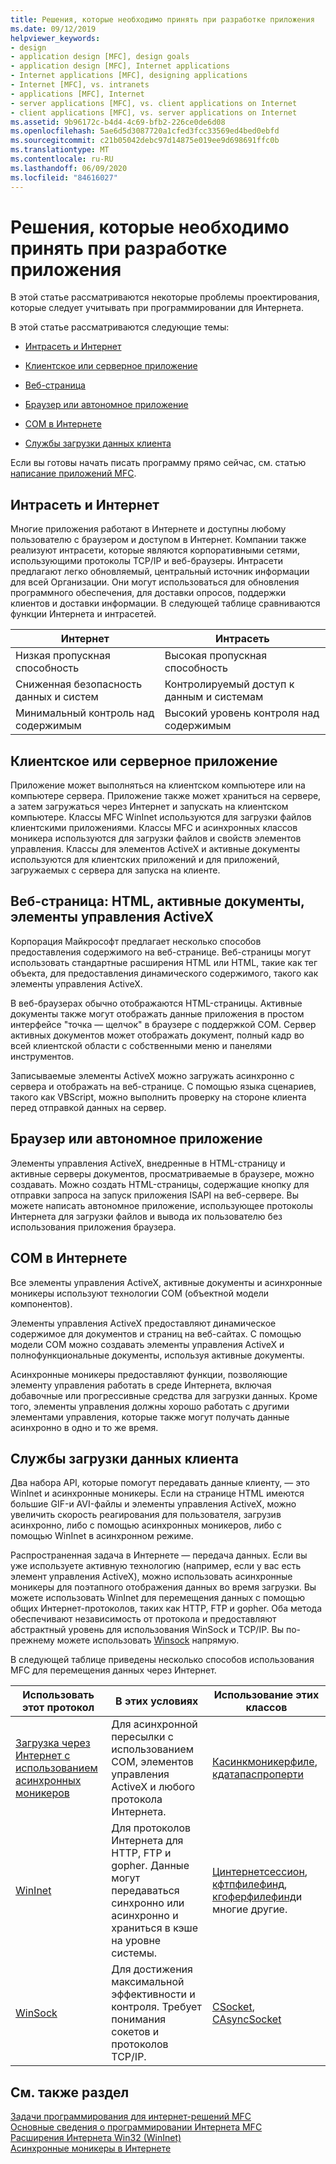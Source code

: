 ```yaml
---
title: Решения, которые необходимо принять при разработке приложения
ms.date: 09/12/2019
helpviewer_keywords:
- design
- application design [MFC], design goals
- application design [MFC], Internet applications
- Internet applications [MFC], designing applications
- Internet [MFC], vs. intranets
- applications [MFC], Internet
- server applications [MFC], vs. client applications on Internet
- client applications [MFC], vs. server applications on Internet
ms.assetid: 9b96172c-b4d4-4c69-bfb2-226ce0de6d08
ms.openlocfilehash: 5ae6d5d3087720a1cfed3fcc33569ed4bed0ebfd
ms.sourcegitcommit: c21b05042debc97d14875e019ee9d698691ffc0b
ms.translationtype: MT
ms.contentlocale: ru-RU
ms.lasthandoff: 06/09/2020
ms.locfileid: "84616027"
---
```

# <a name="application-design-choices"></a>Решения, которые необходимо принять при разработке приложения

В этой статье рассматриваются некоторые проблемы проектирования, которые следует учитывать при программировании для Интернета.

В этой статье рассматриваются следующие темы:

- [Интрасеть и Интернет](#_core_intranet_versus_internet)

- [Клиентское или серверное приложение](#_core_client_or_server_application)

- [Веб-страница](#_core_the_web_page)

- [Браузер или автономное приложение](#_core_browser_or_standalone)

- [COM в Интернете](#_core_com_on_the_internet)

- [Службы загрузки данных клиента](#_core_client_data_download_services)

Если вы готовы начать писать программу прямо сейчас, см. статью [написание приложений MFC](writing-mfc-applications.md).

## <a name="intranet-versus-internet"></a><a name="_core_intranet_versus_internet"></a>Интрасеть и Интернет

Многие приложения работают в Интернете и доступны любому пользователю с браузером и доступом в Интернет. Компании также реализуют интрасети, которые являются корпоративными сетями, использующими протоколы TCP/IP и веб-браузеры. Интрасети предлагают легко обновляемый, центральный источник информации для всей Организации. Они могут использоваться для обновления программного обеспечения, для доставки опросов, поддержки клиентов и доставки информации. В следующей таблице сравниваются функции Интернета и интрасетей.

|Интернет|Интрасеть|
|--------------|--------------|
|Низкая пропускная способность|Высокая пропускная способность|
|Сниженная безопасность данных и систем|Контролируемый доступ к данным и системам|
|Минимальный контроль над содержимым|Высокий уровень контроля над содержимым|

## <a name="client-or-server-application"></a><a name="_core_client_or_server_application"></a>Клиентское или серверное приложение

Приложение может выполняться на клиентском компьютере или на компьютере сервера. Приложение также может храниться на сервере, а затем загружаться через Интернет и запускать на клиентском компьютере. Классы MFC WinInet используются для загрузки файлов клиентскими приложениями. Классы MFC и асинхронных классов моникера используются для загрузки файлов и свойств элементов управления. Классы для элементов ActiveX и активные документы используются для клиентских приложений и для приложений, загружаемых с сервера для запуска на клиенте.

## <a name="the-web-page-html-active-documents-activex-controls"></a><a name="_core_the_web_page"></a>Веб-страница: HTML, активные документы, элементы управления ActiveX

Корпорация Майкрософт предлагает несколько способов предоставления содержимого на веб-странице. Веб-страницы могут использовать стандартные расширения HTML или HTML, такие как тег объекта, для предоставления динамического содержимого, такого как элементы управления ActiveX.

В веб-браузерах обычно отображаются HTML-страницы. Активные документы также могут отображать данные приложения в простом интерфейсе "точка — щелчок" в браузере с поддержкой COM. Сервер активных документов может отображать документ, полный кадр во всей клиентской области с собственными меню и панелями инструментов.

Записываемые элементы ActiveX можно загружать асинхронно с сервера и отображать на веб-странице. С помощью языка сценариев, такого как VBScript, можно выполнить проверку на стороне клиента перед отправкой данных на сервер.

## <a name="browser-or-stand-alone-application"></a><a name="_core_browser_or_standalone"></a>Браузер или автономное приложение

Элементы управления ActiveX, внедренные в HTML-страницу и активные серверы документов, просматриваемые в браузере, можно создавать. Можно создать HTML-страницы, содержащие кнопку для отправки запроса на запуск приложения ISAPI на веб-сервере. Вы можете написать автономное приложение, использующее протоколы Интернета для загрузки файлов и вывода их пользователю без использования приложения браузера.

## <a name="com-on-the-internet"></a><a name="_core_com_on_the_internet"></a>COM в Интернете

Все элементы управления ActiveX, активные документы и асинхронные моникеры используют технологии COM (объектной модели компонентов).

Элементы управления ActiveX предоставляют динамическое содержимое для документов и страниц на веб-сайтах. С помощью модели COM можно создавать элементы управления ActiveX и полнофункциональные документы, используя активные документы.

Асинхронные моникеры предоставляют функции, позволяющие элементу управления работать в среде Интернета, включая добавочные или прогрессивные средства для загрузки данных. Кроме того, элементы управления должны хорошо работать с другими элементами управления, которые также могут получать данные асинхронно в одно и то же время.

## <a name="client-data-download-services"></a><a name="_core_client_data_download_services"></a>Службы загрузки данных клиента

Два набора API, которые помогут передавать данные клиенту, — это WinInet и асинхронные моникеры. Если на странице HTML имеются большие GIF-и AVI-файлы и элементы управления ActiveX, можно увеличить скорость реагирования для пользователя, загрузив асинхронно, либо с помощью асинхронных моникеров, либо с помощью WinInet в асинхронном режиме.

Распространенная задача в Интернете — передача данных. Если вы уже используете активную технологию (например, если у вас есть элемент управления ActiveX), можно использовать асинхронные моникеры для поэтапного отображения данных во время загрузки. Вы можете использовать WinInet для перемещения данных с помощью общих Интернет-протоколов, таких как HTTP, FTP и gopher. Оба метода обеспечивают независимость от протокола и предоставляют абстрактный уровень для использования WinSock и TCP/IP. Вы по-прежнему можете использовать [Winsock](windows-sockets-in-mfc.md) напрямую.

В следующей таблице приведены несколько способов использования MFC для перемещения данных через Интернет.

|Использовать этот протокол|В этих условиях|Использование этих классов|
|-----------------------|----------------------------|-------------------------|
|[Загрузка через Интернет с использованием асинхронных моникеров](asynchronous-monikers-on-the-internet.md)|Для асинхронной пересылки с использованием COM, элементов управления ActiveX и любого протокола Интернета.|[Касинкмоникерфиле](reference/casyncmonikerfile-class.md), [кдатапаспроперти](reference/cdatapathproperty-class.md)|
|[WinInet](win32-internet-extensions-wininet.md)|Для протоколов Интернета для HTTP, FTP и gopher. Данные могут передаваться синхронно или асинхронно и храниться в кэше на уровне системы.|[Цинтернетсессион](reference/cinternetsession-class.md), [кфтпфилефинд](reference/cftpfilefind-class.md), [кгоферфилефинд](reference/cgopherfilefind-class.md)и многие другие.|
|[WinSock](windows-sockets-in-mfc.md)|Для достижения максимальной эффективности и контроля. Требует понимания сокетов и протоколов TCP/IP.|[CSocket](reference/csocket-class.md), [CAsyncSocket](reference/casyncsocket-class.md)|

## <a name="see-also"></a>См. также раздел

[Задачи программирования для интернет-решений MFC](mfc-internet-programming-tasks.md)<br/>
[Основные сведения о программировании Интернета MFC](mfc-internet-programming-basics.md)<br/>
[Расширения Интернета Win32 (WinInet)](win32-internet-extensions-wininet.md)<br/>
[Асинхронные моникеры в Интернете](asynchronous-monikers-on-the-internet.md)
